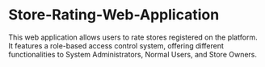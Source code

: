 # Store-Rating-Web-Application
This web application allows users to rate stores registered on the platform. It features a role-based access control system, offering different functionalities to System Administrators, Normal Users, and Store Owners.
